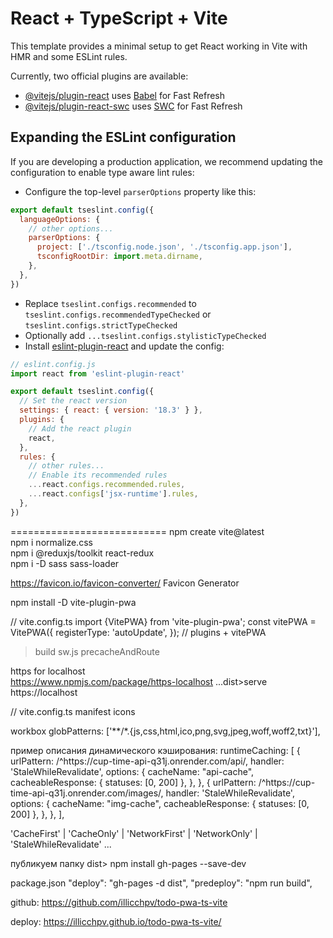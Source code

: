 # React + TypeScript + Vite

This template provides a minimal setup to get React working in Vite with HMR and some ESLint rules.

Currently, two official plugins are available:

- [@vitejs/plugin-react](https://github.com/vitejs/vite-plugin-react/blob/main/packages/plugin-react/README.md) uses [Babel](https://babeljs.io/) for Fast Refresh
- [@vitejs/plugin-react-swc](https://github.com/vitejs/vite-plugin-react-swc) uses [SWC](https://swc.rs/) for Fast Refresh

## Expanding the ESLint configuration

If you are developing a production application, we recommend updating the configuration to enable type aware lint rules:

- Configure the top-level `parserOptions` property like this:

```js
export default tseslint.config({
  languageOptions: {
    // other options...
    parserOptions: {
      project: ['./tsconfig.node.json', './tsconfig.app.json'],
      tsconfigRootDir: import.meta.dirname,
    },
  },
})
```

- Replace `tseslint.configs.recommended` to `tseslint.configs.recommendedTypeChecked` or `tseslint.configs.strictTypeChecked`
- Optionally add `...tseslint.configs.stylisticTypeChecked`
- Install [eslint-plugin-react](https://github.com/jsx-eslint/eslint-plugin-react) and update the config:

```js
// eslint.config.js
import react from 'eslint-plugin-react'

export default tseslint.config({
  // Set the react version
  settings: { react: { version: '18.3' } },
  plugins: {
    // Add the react plugin
    react,
  },
  rules: {
    // other rules...
    // Enable its recommended rules
    ...react.configs.recommended.rules,
    ...react.configs['jsx-runtime'].rules,
  },
})
```

===========================
npm create vite@latest  
npm i normalize.css  
npm i @reduxjs/toolkit react-redux  
npm i -D sass sass-loader

https://favicon.io/favicon-converter/
	Favicon Generator

npm install -D vite-plugin-pwa

// vite.config.ts
  import {VitePWA} from 'vite-plugin-pwa';
  const vitePWA = VitePWA({
    registerType: 'autoUpdate',
  });
  // plugins + vitePWA

>build
sw.js
  precacheAndRoute

https for localhost  
https://www.npmjs.com/package/https-localhost
  ...dist>serve
  https://localhost

// vite.config.ts
  manifest icons

  workbox 
    globPatterns: ['**/*.{js,css,html,ico,png,svg,jpeg,woff,woff2,txt}'],

пример описания динамического кэширования:
    runtimeCaching: [
      {
        urlPattern: /^https:\/\/cup-time-api-q31j.onrender.com\/api/,
        handler: 'StaleWhileRevalidate',
        options: {
          cacheName: "api-cache",
          cacheableResponse: {
            statuses: [0, 200]
          },
        },
      },
      {
        urlPattern: /^https:\/\/cup-time-api-q31j.onrender.com\/images/,
        handler: 'StaleWhileRevalidate',
        options: {
          cacheName: "img-cache",
          cacheableResponse: {
            statuses: [0, 200]
          },
        },
      },
    ],

'CacheFirst' | 'CacheOnly' | 'NetworkFirst' | 'NetworkOnly' | 'StaleWhileRevalidate' ...


публикуем папку dist>
  npm install gh-pages --save-dev

  package.json
    "deploy": "gh-pages -d dist",
    "predeploy": "npm run build",

github:
https://github.com/illicchpv/todo-pwa-ts-vite

deploy:
https://illicchpv.github.io/todo-pwa-ts-vite/